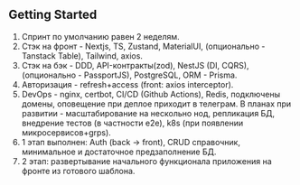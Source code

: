 ## Getting Started

1) Спринт по умолчанию равен 2 неделям.
2) Стэк на фронт - Nextjs, TS, Zustand, MaterialUI, (опционально - Tanstack Table), Tailwind, axios.
3) Стэк на бэк - DDD, API-контракты(zod), NestJS (DI, CQRS), (опционально - PassportJS), PostgreSQL, ORM - Prisma.
4) Авторизация - refresh+access (front: axios interceptor).
5) DevOps - nginx, certbot, CI/CD (Github Actions), Redis, подключены домены, оповещение при деплое приходит в телеграм. В планах при развитии - масштабирование на нескольно нод, репликация БД, внедрение тестов (в частности e2e), k8s (при появлении микросервисов+grps).
6) 1 этап выполнен: Auth (back -> front), CRUD справочник, минимальное и достаточное предзаполнение БД.
7) 2 этап: развертывание начального функционала приложения на фронте из готового шаблона.
